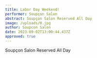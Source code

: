 ```yaml
---
title: Labor Day Weekend!
performer: Soupçon Salon
abstract: Soupçon Salon Reserved All Day
image: /uploads/0.jpg
author: Soupcon Salon
date: 2023-09-02T13:00:44.437Z
approved: true
---
```

Soupçon Salon Reserved All Day